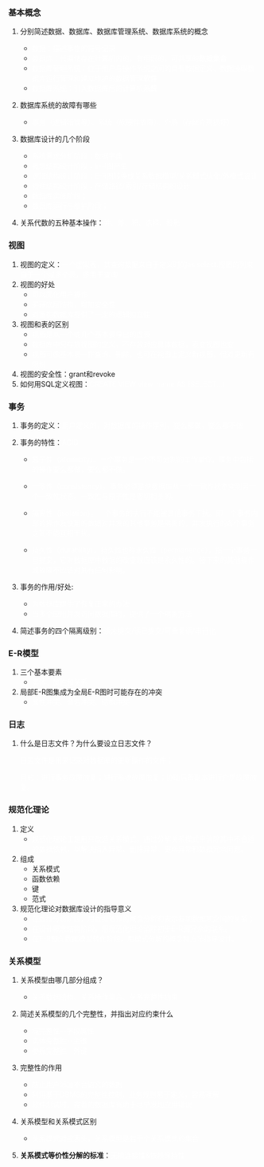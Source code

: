 ### 基本概念

1. 分别简述数据、数据库、数据库管理系统、数据库系统的概念

   * <font color='white'>数据：描述事物的符号记录</font>
   * <font color='white'>数据库：长期储存在计算机内的，有组织的，可共享的**数据集合**</font>
   * <font color='white'>数据库管理系统：位于用户与操作系统之间的具有数据定义、数据操纵数据库运行管理和建立维护的数据管理**软件**</font>
   * <font color='white'>数据库系统：引入数据库后的计算机**系统**</font>

   

2. 数据库系统的故障有哪些

   * <font color='white'>事务（逻辑错误等）、系统（软硬件故障）、介质（存储介质损坏）</font>

3. 数据库设计的几个阶段

   - <font color='white'>系统需求分析阶段；数据字典</font>
   - <font color='white'>概念结构设计阶段；E-R图产生</font>
   - <font color='white'>逻辑结构设计阶段；E-R图转换成关系数据模型/关系模式优化/外模式设计</font>
   - <font color='white'>物理结构设计阶段；存储路径/索引/存储结构的设计</font>
   - <font color='white'>数据库实施阶段；</font>
   - <font color='white'>数据库运行与维护阶段；</font>

4. 关系代数的五种基本操作：<font color='white'>并、差、积、选择、投影</font>

### 视图

1. 视图的定义：<font color='white'>一个虚拟表，其查询数据来自于定义时的as select.视图的列来自于一个或多个表，多用于查询</font>
2. 视图的好处
   * <font color='white'>可以简化用户操作</font>
   * <font color='white'>屏蔽底层结构，增加安全性</font>
   * <font color='white'>对重构数据库提供了一定的逻辑独立性</font>
3. 视图和表的区别
   * <font color='white'>视图是从一个或几个基本表导出的虚表</font>
   * <font color='white'>数据库中只存放视图的定义，不存放对应具体数据，表变视图也变</font>
   * <font color='white'>视图可像基本表一样查询、删除，也可在视图上定义新视图，但对更新有限制</font>
4. 视图的安全性：grant和revoke
5. 如何用SQL定义视图：<font color='white'>CREATE VIEW view_name AS (SELECT...)</font>

### 事务

1. 事务的定义：<font color='white'>用户定义的，对数据库的操作序列，要么都做，要么都不做</font>

2. 事务的特性：<font color='white'>ACID</font>

   * <font color='white'>原子性（atomicity）。一个事务是一个不可分割的工作单位，事务中包括的操作要么都做，要么都不做。</font>

   * <font color='white'>一致性（consistency）。事务必须是使数据库从一个一致性状态变到另一个一致性状态。一致性与原子性是密切相关的。</font>

   * <font color='white'>隔离性（isolation）。一个事务的执行不能被其他事务干扰。即一个事务内部的操作及使用的数据对并发的其他事务是隔离的，并发执行的各个事务之间不能互相干扰。</font>

   * <font color='white'>持久性（durability）。持久性也称永久性（permanence），指一个事务一旦提交，它对数据库中数据的改变就应该是永久性的。接下来的其他操作或故障不应该对其有任何影响。</font>

3. 事务的作用/好处:
   * <font color='white'>为数据库提供了恢复正常的办法</font>
   * <font color='white'>当多个应用并发访问数据库时，提供了一个隔离方法</font>

4. 简述事务的四个隔离级别：<font color='white'>读未提交/读已提交/可重复读/串行化</font>

### E-R模型

1. 三个基本要素
   * <font color='white'>实体、属性和关系</font>
2. 局部E-R图集成为全局E-R图时可能存在的冲突
   * <font color='white'>属性冲突、命名冲突、结构冲突</font>

### 日志

1. 什么是日志文件？为什么要设立日志文件？

   <font color='white'>日志文件是用来记录对数据库的更新操作的文件；</font>

   <font color='white'>目的：进行事务故障恢复；进行系统故障恢复；协助后备副本进行介质故障恢复。</font>

### 规范化理论

1. 定义
   * <font color='white'>规范化理论正是用来改造关系模式，通过分解关系模式来消除其中不合适的数据依赖，以解决插入异常、删除异常、更新异常和数据冗余问题。</font>
2. 组成
   * 关系模式
   * 函数依赖
   * 键
   * 范式
3. 规范化理论对数据库设计的指导意义
   * <font color='white'>在数据分析阶段，用数据依赖的概念分析和表示各项数据项之间的关系；</font>
   * <font color='white'>在设计概念结构阶段，用规范化理论消除初步E-R图冗余的联系。</font>
   * <font color='white'>在E-R图向数据模型转化阶段，用模式分解的概念和方法指导设计。</font>

### 关系模型

1. 关系模型由哪几部分组成？
   * <font color='white'>关系数据结构、关系操作集合、关系完整性约束</font>
2. 简述关系模型的几个完整性，并指出对应约束什么
   * <font color='white'>域完整性--字段属性</font>
   * <font color='white'>实体完整性--主键</font>
   * <font color='white'>参照完整性--外键</font>

1. 完整性的作用
   * <font color='white'>防止用户添加不合语义的数据</font>
   * <font color='white'>利用基于DBMS的完整性控制，业务规则易于定义，容易理解</font>
   * <font color='white'>软件测试时，完善的数据库有助于尽早发现应用错误</font>
2. 关系模型和关系模式区别
   * <font color='white'>关系模式对应表头，关系模型是若干个关系模式的集合</font>
3. **关系模式等价性分解的标准**：<font color='white'>无损连接性&依赖保持性</font>

